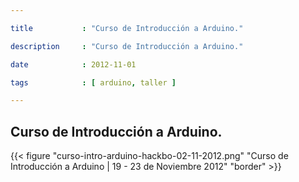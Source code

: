 ```yaml
---

title           : "Curso de Introducción a Arduino."

description     : "Curso de Introducción a Arduino."

date            : 2012-11-01

tags            : [ arduino, taller ]

---
```


## Curso de Introducción a Arduino. 

{{< figure "curso-intro-arduino-hackbo-02-11-2012.png" "Curso de Introducción a Arduino | 19 - 23 de Noviembre 2012" "border" >}}

